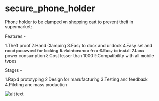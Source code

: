 # secure_phone_holder
Phone holder to be clamped on shopping cart to prevent theft in supermarkets.

Features - 

  1.Theft proof
  2.Hand Clamping
  3.Easy to dock and undock
  4.Easy set and reset password for locking
  5.Maintenance free
  6.Easy to install
  7.Less power consumption
  8.Cost lesser than 1000
  9.Compatibility with all mobile types

Stages - 

  1.Rapid prototyping
  2.Design for manufacturing
  3.Testing and feedback
  4.Piloting and mass production

![alt text](http://lh4.ggpht.com/-fvaLPjtRkoA/VI4V7o27w4I/AAAAAAAAF_U/PkQOclqZ8WU/image_thumb%25255B8%25255D.png?imgmax=800)
